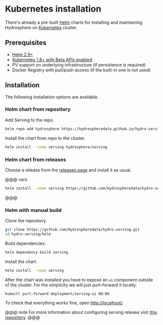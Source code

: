 # Kubernetes installation

There's already a pre-built [Helm](https://helm.sh/) charts for installing 
and maintaining Hydrosphere on [Kubernetes](https://kubernetes.io/) cluster.

## Prerequisites

- [Helm 2.9+](https://docs.helm.sh/using_helm/#install-helm)
- [Kubernetes 1.8+ with Beta APIs enabled](https://kubernetes.io/docs/setup/)
- PV support on underlying infrastructure (if persistence is required)
- Docker Registry with pull/push access (if the built-in one is not used)


## Installation 

The following installation options are available. 

### Helm chart from repository 

Add Serving to the repo.

```sh
helm repo add hydrosphere https://hydrospheredata.github.io/hydro-serving/helm 
```

Install the chart from repo to the cluster.

```sh
helm install --name serving hydrosphere/serving
```

### Helm chart from releases

Choose a release from the 
[releases page](https://github.com/Hydrospheredata/hydro-serving/releases) 
and install it as usual.
   
@@@ vars
```sh
helm install --name serving https://github.com/Hydrospheredata/hydro-serving/releases/download/$project.released_version$/helm.serving-$project.released_version$.tgz
```
@@@

### Helm with manual build

Clone the repository.

```sh
git clone https://github.com/Hydrospheredata/hydro-serving.git
cd hydro-serving/helm
```

Build dependencies.

```sh
helm dependency build serving
```

Install the chart.

```sh
helm install --name serving
```

After the chart was installed you have to expose an `ui` component outside 
of the cluster. For the simplicity we will just port-forward it locally. 

```sh
kubectl port-forward deployment/serving-ui 80:80
```

To check that everything works fine, open [http://localhost/](http://localhost/).

@@@ note
For more information about configuring serving release visit [this repository](https://github.com/Hydrospheredata/hydro-serving/tree/master/helm).
@@@